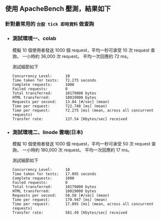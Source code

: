 
## 使用 ApacheBench 壓測，結果如下

### 針對最常用的 ` 台股 tick 即時資料 ` 做查詢

* ### 測試環境一、colab

    模擬 10 個使用者發送 1000 個 request，平均一秒可承受 10 次 request 查詢，
    一小時約 36,000 次 request。
    平均一次回應約 72 ms。

    測試細節如下

    ```
    Concurrency Level:      10
    Time taken for tests:   72.275 seconds
    Complete requests:      1000
    Failed requests:        0
    Total transferred:      10179000 bytes
    HTML transferred:       10019000 bytes
    Requests per second:    13.84 [#/sec] (mean)
    Time per request:       722.748 [ms] (mean)
    Time per request:       72.275 [ms] (mean, across all concurrent requests)
    Transfer rate:          137.54 [Kbytes/sec] received
    ```


* ### 測試環境二、linode 雲端(日本)

    模擬 10 個使用者發送 1000 個 request，平均一秒可承受 50 次 request 查詢，
    一小時約 180,000 次 request。
    平均一次回應約 17 ms。

    測試細節如下

    ```
    Concurrency Level:      10
    Time taken for tests:   17.095 seconds
    Complete requests:      1000
    Failed requests:        0
    Total transferred:      10179000 bytes
    HTML transferred:       10019000 bytes
    Requests per second:    58.50 [#/sec] (mean)
    Time per request:       170.947 [ms] (mean)
    Time per request:       17.095 [ms] (mean, across all concurrent requests)
    Transfer rate:          581.49 [Kbytes/sec] received
    ```

